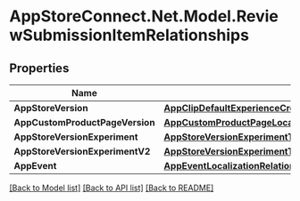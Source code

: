 # AppStoreConnect.Net.Model.ReviewSubmissionItemRelationships

## Properties

Name | Type | Description | Notes
------------ | ------------- | ------------- | -------------
**AppStoreVersion** | [**AppClipDefaultExperienceCreateRequestDataRelationshipsReleaseWithAppStoreVersion**](AppClipDefaultExperienceCreateRequestDataRelationshipsReleaseWithAppStoreVersion.md) |  | [optional] 
**AppCustomProductPageVersion** | [**AppCustomProductPageLocalizationRelationshipsAppCustomProductPageVersion**](AppCustomProductPageLocalizationRelationshipsAppCustomProductPageVersion.md) |  | [optional] 
**AppStoreVersionExperiment** | [**AppStoreVersionExperimentTreatmentRelationshipsAppStoreVersionExperiment**](AppStoreVersionExperimentTreatmentRelationshipsAppStoreVersionExperiment.md) |  | [optional] 
**AppStoreVersionExperimentV2** | [**AppStoreVersionExperimentTreatmentRelationshipsAppStoreVersionExperiment**](AppStoreVersionExperimentTreatmentRelationshipsAppStoreVersionExperiment.md) |  | [optional] 
**AppEvent** | [**AppEventLocalizationRelationshipsAppEvent**](AppEventLocalizationRelationshipsAppEvent.md) |  | [optional] 

[[Back to Model list]](../README.md#documentation-for-models) [[Back to API list]](../README.md#documentation-for-api-endpoints) [[Back to README]](../README.md)

